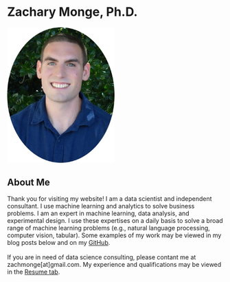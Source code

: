 # Zachary Monge, Ph.D.
<img src="images/my_picture.jpg" width="250">

## About Me
Thank you for visiting my website! I am a data scientist and independent consultant. I use machine learning and analytics to solve business problems. I am an expert in machine learning, data analysis, and experimental design. I use these expertises on a daily basis to solve a broad range of machine learning problems (e.g., natural language processing, computer vision, tabular). Some examples of my work may be viewed in my blog posts below and on my [GitHub](https://github.com/zachmonge).
<br>
<br>
If you are in need of data science consulting, please contant me at zachmonge[at]gmail.com. My experience and qualifications may be viewed in the [Resume tab](https://zachmonge.github.io/resume.html).
